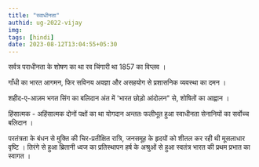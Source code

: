 ```yaml
---
title: "स्वाधीनता"
authid: ug-2022-vijay
img: 
tags: [hindi]
date: 2023-08-12T13:04:55+05:30
---
```


सर्वत्र पराधीनता के शोषण का था रव 
चिंगारी था 1857 का विप्लव ।

गाँधी का भारत आगमन,
फिर सविनय अवज्ञा और असहयोग से
प्रशासनिक व्यवस्था का दमन ।

शहीद-ए-आज़म भगत सिंग का बलिदान 
अंत में 'भारत छोड़ो आंदोलन" से, 
शोषितों का आह्वान ।

हिंसात्मक - अहिंसात्मक दोनों पक्षों का था योगदान
अन्ततः फलीभूत हुआ स्वाधीनता सेनानियों
का सर्वोच्च बलिदान ।

परतंत्रता के बंधन से मुक्ति की चिर-प्रतीक्षित रात्रि,
जनसमूह के हृदयों को शीतल कर रही थी मूसलाधार वृष्टि ।
तिरंगे से हुआ ब्रितानी ध्वज का प्रतिस्थापन 
हर्ष के अश्रुओं से हुआ स्वतंत्र भारत की 
प्रथम प्रभात का स्वागत ।

